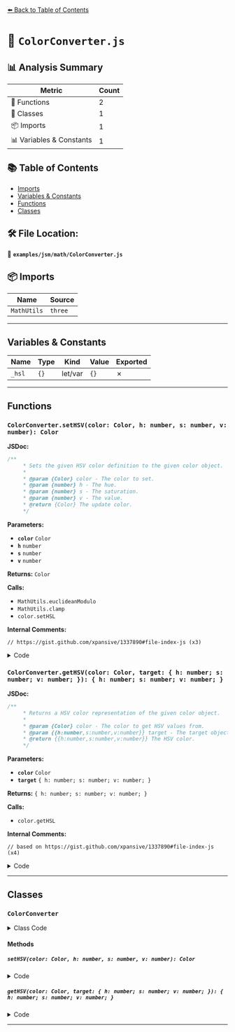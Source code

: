 [⬅️ Back to Table of Contents](../../../index.md)

# 📄 `ColorConverter.js`

## 📊 Analysis Summary

| Metric | Count |
|--------|-------|
| 🔧 Functions | 2 |
| 🧱 Classes | 1 |
| 📦 Imports | 1 |
| 📊 Variables & Constants | 1 |

## 📚 Table of Contents

- [Imports](#imports)
- [Variables & Constants](#variables-constants)
- [Functions](#functions)
- [Classes](#classes)

## 🛠️ File Location:
📂 **`examples/jsm/math/ColorConverter.js`**

## 📦 Imports

| Name | Source |
|------|--------|
| `MathUtils` | `three` |


---

## Variables & Constants

| Name | Type | Kind | Value | Exported |
|------|------|------|-------|----------|
| `_hsl` | `{}` | let/var | `{}` | ✗ |


---

## Functions

### `ColorConverter.setHSV(color: Color, h: number, s: number, v: number): Color`

**JSDoc:**
```typescript
/**
	 * Sets the given HSV color definition to the given color object.
	 *
	 * @param {Color} color - The color to set.
	 * @param {number} h - The hue.
	 * @param {number} s - The saturation.
	 * @param {number} v - The value.
	 * @return {Color} The update color.
	 */
```

**Parameters:**

- **`color`** `Color`
- **`h`** `number`
- **`s`** `number`
- **`v`** `number`

**Returns:** `Color`

**Calls:**

- `MathUtils.euclideanModulo`
- `MathUtils.clamp`
- `color.setHSL`

**Internal Comments:**
```
// https://gist.github.com/xpansive/1337890#file-index-js (x3)
```

<details><summary>Code</summary>

```typescript
static setHSV( color, h, s, v ) {

		// https://gist.github.com/xpansive/1337890#file-index-js

		h = MathUtils.euclideanModulo( h, 1 );
		s = MathUtils.clamp( s, 0, 1 );
		v = MathUtils.clamp( v, 0, 1 );

		return color.setHSL( h, ( s * v ) / ( ( h = ( 2 - s ) * v ) < 1 ? h : ( 2 - h ) ), h * 0.5 );

	}
```
</details>

### `ColorConverter.getHSV(color: Color, target: { h: number; s: number; v: number; }): { h: number; s: number; v: number; }`

**JSDoc:**
```typescript
/**
	 * Returns a HSV color representation of the given color object.
	 *
	 * @param {Color} color - The color to get HSV values from.
	 * @param {{h:number,s:number,v:number}} target - The target object that is used to store the method's result.
	 * @return {{h:number,s:number,v:number}} The HSV color.
	 */
```

**Parameters:**

- **`color`** `Color`
- **`target`** `{ h: number; s: number; v: number; }`

**Returns:** `{ h: number; s: number; v: number; }`

**Calls:**

- `color.getHSL`

**Internal Comments:**
```
// based on https://gist.github.com/xpansive/1337890#file-index-js (x4)
```

<details><summary>Code</summary>

```typescript
static getHSV( color, target ) {

		color.getHSL( _hsl );

		// based on https://gist.github.com/xpansive/1337890#file-index-js
		_hsl.s *= ( _hsl.l < 0.5 ) ? _hsl.l : ( 1 - _hsl.l );

		target.h = _hsl.h;
		target.s = 2 * _hsl.s / ( _hsl.l + _hsl.s );
		target.v = _hsl.l + _hsl.s;

		return target;

	}
```
</details>


---

## Classes

### `ColorConverter`

<details><summary>Class Code</summary>

```ts
class ColorConverter {

	/**
	 * Sets the given HSV color definition to the given color object.
	 *
	 * @param {Color} color - The color to set.
	 * @param {number} h - The hue.
	 * @param {number} s - The saturation.
	 * @param {number} v - The value.
	 * @return {Color} The update color.
	 */
	static setHSV( color, h, s, v ) {

		// https://gist.github.com/xpansive/1337890#file-index-js

		h = MathUtils.euclideanModulo( h, 1 );
		s = MathUtils.clamp( s, 0, 1 );
		v = MathUtils.clamp( v, 0, 1 );

		return color.setHSL( h, ( s * v ) / ( ( h = ( 2 - s ) * v ) < 1 ? h : ( 2 - h ) ), h * 0.5 );

	}

	/**
	 * Returns a HSV color representation of the given color object.
	 *
	 * @param {Color} color - The color to get HSV values from.
	 * @param {{h:number,s:number,v:number}} target - The target object that is used to store the method's result.
	 * @return {{h:number,s:number,v:number}} The HSV color.
	 */
	static getHSV( color, target ) {

		color.getHSL( _hsl );

		// based on https://gist.github.com/xpansive/1337890#file-index-js
		_hsl.s *= ( _hsl.l < 0.5 ) ? _hsl.l : ( 1 - _hsl.l );

		target.h = _hsl.h;
		target.s = 2 * _hsl.s / ( _hsl.l + _hsl.s );
		target.v = _hsl.l + _hsl.s;

		return target;

	}

}
```
</details>

#### Methods

##### `setHSV(color: Color, h: number, s: number, v: number): Color`

<details><summary>Code</summary>

```ts
static setHSV( color, h, s, v ) {

		// https://gist.github.com/xpansive/1337890#file-index-js

		h = MathUtils.euclideanModulo( h, 1 );
		s = MathUtils.clamp( s, 0, 1 );
		v = MathUtils.clamp( v, 0, 1 );

		return color.setHSL( h, ( s * v ) / ( ( h = ( 2 - s ) * v ) < 1 ? h : ( 2 - h ) ), h * 0.5 );

	}
```
</details>

##### `getHSV(color: Color, target: { h: number; s: number; v: number; }): { h: number; s: number; v: number; }`

<details><summary>Code</summary>

```ts
static getHSV( color, target ) {

		color.getHSL( _hsl );

		// based on https://gist.github.com/xpansive/1337890#file-index-js
		_hsl.s *= ( _hsl.l < 0.5 ) ? _hsl.l : ( 1 - _hsl.l );

		target.h = _hsl.h;
		target.s = 2 * _hsl.s / ( _hsl.l + _hsl.s );
		target.v = _hsl.l + _hsl.s;

		return target;

	}
```
</details>


---
